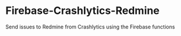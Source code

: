 # Firebase-Crashlytics-Redmine
Send issues to Redmine from Crashlytics using the Firebase functions
